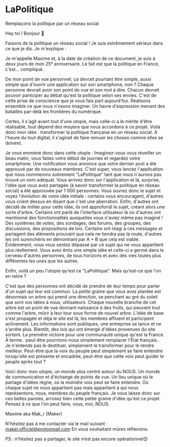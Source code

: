 # LaPolitique
 Remplaçons la politique par un réseau social

Hey toi !
Bonjour 👋

Faisons de la politique un réseau social ! Je suis extrêmement sérieux dans ce que je dis. Je m'explique :

Je m'appelle Maxime et, à la date de création de ce document, je suis à deux jours de mon 25ᵉ anniversaire. Le fait est que la politique en France, c'est… compliqué.

De mon point de vue personnel, ça devrait pourtant être simple, aussi simple que d'ouvrir une application sur son smartphone, non ? Chaque personne devrait avoir son point de vue et son mot à dire. Chacun devrait pouvoir participer au débat qu'est la politique selon ses envies.
C'est de cette prise de conscience que je vous fais part aujourd'hui. Réalisons ensemble ce que nous n'osons imaginer. Un havre d'expression menant des batailles par-delà les frontières du numérique.


Certes, il s'agit avant tout d'une utopie, mais celle-ci a le mérite d'être réalisable, tout dépend des moyens que nous accordons à ce projet.
Voilà donc mon idée : transformer la politique française en un réseau social.
À l'heure du tout digital, il s'agirait de faire remuer les choses comme elles se doivent.

Je vous emmène donc dans cette utopie :
Imaginez-vous vous réveiller un beau matin, vous faites votre début de journée et regardez votre smartphone. Une notification vous annonce que votre dernier post a été approuvé par de nouveaux membres. C'est super, vous lancez l'application que nous nommerons sobrement "LaPolitique" tant que nous n'aurons pas trouvé un nom adéquat. Vous arrivez donc sur l'application et là, surprise, l'idée que vous avez partagée (à savoir transformer la politique en réseau social) a été approuvée par 1 000 personnes. Vous ouvrez donc le sujet et voyez l'évolution de votre idée initiale : certains vous encouragent, d'autres vous crient dessus en disant que c'est une aberration. Enfin, d'autres ont décidé de militer pour cette idée, ils ont approfondi le sujet, créant alors une sorte d'arbre. Certains ont parlé de l'interface utilisateur là où d'autres ont mentionné des fonctionnalités auxquelles vous n'aviez même pas imaginé ! Des systèmes de votes, des sondages, des forums, des groupes, des discussions, des propositions de lois. Certains ont réagi à ces messages et partagent des éléments prouvant que cela ne tiendra pas la route, d'autres les ont surenchéris en démontrant par A + B que cela est viable. Évidemment, vous vous sentez dépassé par ce sujet qui ne vous appartient plus réellement. Vous avez émis une simple idée et celle-ci a germé dans le cerveau d'autres personnes, de tous horizons et avec des vies toutes plus différentes les unes que les autres.

Enfin, voilà un peu l'utopie qu'est ce "LaPolitique". Mais qu'est-ce que l'on en retire ?

C'est que des personnes ont décidé de prendre de leur temps pour parler d'un sujet qui leur est commun. La petite graine que vous avez plantée est désormais un arbre qui prend une direction, se penchant au gré du soleil que sont vos idées à nous, utilisateurs. Chaque nouvelle branche de cet arbre est un point de vue donnant naissance à des fruits, qui peuvent tout comme l'arbre, mûrir à leur tour sous forme de nouvel arbre.
L'idée de base s'est propagée et déjà le site est là, les membres affluent et participent activement. Les informations sont publiques, une entreprise se lance et ne s'arrête plus. Bientôt, des lois qui ont émergé d'idées provenues du site sortent. La première victoire pour une communauté unique qu'est la France.
À terme.. peut-être pourrions-nous simplement remplacer l'État français.. Je n'entends pas le destituer, simplement le transformer pour le rendre meilleur. Peut-être que la voix du peuple peut simplement se faire entendre lorsqu'elle est présente et encadrée, peut-être que cette voix peut guider le peuple après tout ?

Voici donc mon utopie, un monde plus centré autour du NOUS. Un monde de communication et d'échange de points de vue. Un lieu unique où le partage d'idées règne, où la moindre voix peut se faire entendre. Où chaque sujet ne nous appartient pas mais appartient à qui nous représentons, nous, membres du peuple français.
Je vous laisse donc sur ces belles paroles, arrosez bien cette petite graine d'idée qu'est ce projet. Pensez à ce que l'on peut faire, vous, moi, NOUS.

Maxime aka Mak_r (Maker)


N'hésitez pas à me contacter via le mail suivant : maker.officiel@protonmail.com En vous souhaitant mûres réflexions.

PS : n’hésitez pas a partager, le site n’est pas encore opérationnel😊

